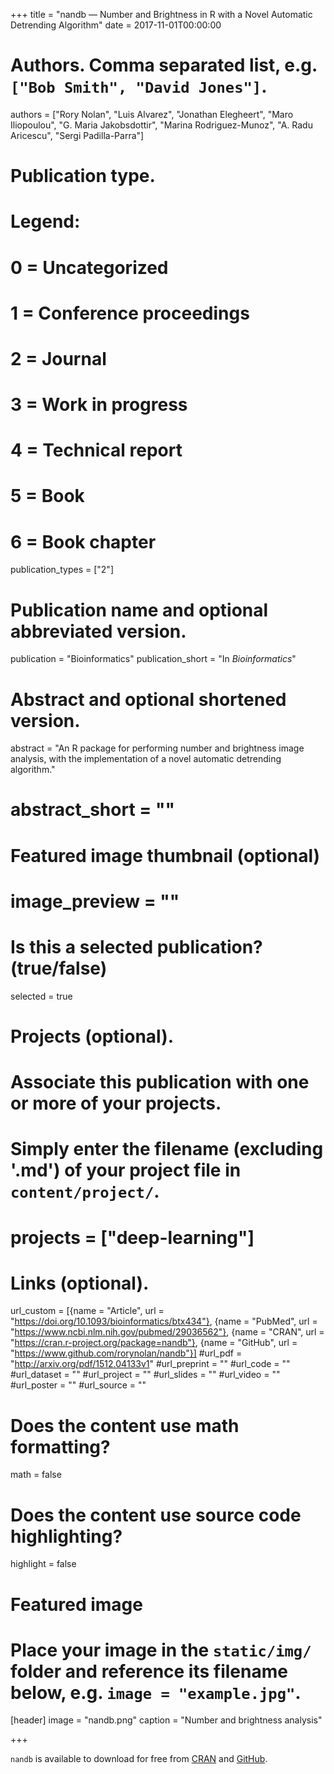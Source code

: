 +++
title = "nandb — Number and Brightness in R with a Novel Automatic Detrending Algorithm"
date = 2017-11-01T00:00:00

# Authors. Comma separated list, e.g. `["Bob Smith", "David Jones"]`.
authors = ["Rory Nolan", "Luis Alvarez", "Jonathan Elegheert", "Maro Iliopoulou", "G. Maria Jakobsdottir", "Marina Rodriguez-Munoz", "A. Radu Aricescu", "Sergi Padilla-Parra"]

# Publication type.
# Legend:
# 0 = Uncategorized
# 1 = Conference proceedings
# 2 = Journal
# 3 = Work in progress
# 4 = Technical report
# 5 = Book
# 6 = Book chapter
publication_types = ["2"]

# Publication name and optional abbreviated version.
publication = "Bioinformatics"
publication_short = "In *Bioinformatics*"

# Abstract and optional shortened version.
abstract = "An R package for performing number and brightness image analysis, with the implementation of a novel automatic detrending algorithm."
# abstract_short = ""

# Featured image thumbnail (optional)
# image_preview = ""

# Is this a selected publication? (true/false)
selected = true

# Projects (optional).
#   Associate this publication with one or more of your projects.
#   Simply enter the filename (excluding '.md') of your project file in `content/project/`.
# projects = ["deep-learning"]

# Links (optional).
url_custom = [{name = "Article", url = "https://doi.org/10.1093/bioinformatics/btx434"}, {name = "PubMed", url = "https://www.ncbi.nlm.nih.gov/pubmed/29036562"}, {name = "CRAN", url = "https://cran.r-project.org/package=nandb"}, {name = "GitHub", url = "https://www.github.com/rorynolan/nandb"}]
#url_pdf = "http://arxiv.org/pdf/1512.04133v1"
#url_preprint = ""
#url_code = ""
#url_dataset = ""
#url_project = ""
#url_slides = ""
#url_video = ""
#url_poster = ""
#url_source = ""

# Does the content use math formatting?
math = false

# Does the content use source code highlighting?
highlight = false

# Featured image
# Place your image in the `static/img/` folder and reference its filename below, e.g. `image = "example.jpg"`.
[header]
image = "nandb.png"
caption = "Number and brightness analysis"

+++

`nandb` is available to download for free from [CRAN](https://cran.r-project.org/package=nandb) and [GitHub](https://www.github.com/rorynolan/nandb).